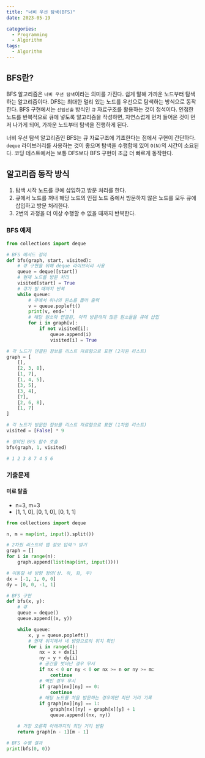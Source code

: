 ```yaml
---
title: "너비 우선 탐색(BFS)"
date: 2023-05-19

categories:
  - Programming
  - Algorithm
tags:
  - Algorithm  
---
```


## BFS란?
BFS 알고리즘은 `너비 우선 탐색`이라는 의미를 가진다. 쉽게 말해 가까운 노드부터 탐색하는 알고리즘이다. DFS는 최대한 멀리 있는 노드를 우선으로 탐색하는 방식으로 동작한다. BFS 구현에서는 `선입선출` 방식인 `큐` 자료구조를 활용하는 것이 정석이다. 인접한 노드를 반복적으로 큐에 넣도록 알고리즘을 작성하면, 자연스럽게 먼저 들어온 것이 먼저 나가게 되어, 가까운 노드부터 탐색을 진행하게 된다.

너비 우선 탐색 알고리즘인 BFS는 큐 자료구조에 기초한다는 점에서 구현이 간단하다. `deque` 라이브러리를 사용하는 것이 좋으며 탐색을 수행함에 있어 `O(N)`의 시간이 소요된다. 코딩 테스트에서는 보통 DFS보다 BFS 구현이 조금 더 빠르게 동작한다.

## 알고리즘 동작 방식
1. 탐색 시작 노드를 큐에 삽입하고 방문 처리를 한다.
2. 큐에서 노드를 꺼내 해당 노드의 인접 노드 중에서 방문하지 않은 노드를 모두 큐에 삽입하고 방문 처리한다.
3. 2번의 과정을 더 이상 수행할 수 없을 때까지 반복한다.

### BFS 예제
```python
from collections import deque

# BFS 메서드 정의
def bfs(graph, start, visited):
    # 큐 구현을 위해 deque 라이브러리 사용
    queue = deque([start])
    # 현재 노드를 방문 처리
    visited[start] = True
    # 큐가 빌 때까지 반복
    while queue:
        # 큐에서 하나의 원소를 뽑아 출력
        v = queue.popleft()
        print(v, end=' ')
        # 해당 원소와 연결된, 아직 방문하지 않은 원소들을 큐에 삽입
        for i in graph[v]:
            if not visited[i]:
                queue.append(i)
                visited[i] = True

# 각 노드가 연결된 정보를 리스트 자료형으로 표현 (2차원 리스트)
graph = [
    [],
    [2, 3, 8],
    [1, 7],
    [1, 4, 5],
    [3, 5],
    [3, 4],
    [7],
    [2, 6, 8],
    [1, 7]
]

# 각 노드가 방문한 정보를 리스트 자료형으로 표현 (1차원 리스트)
visited = [False] * 9

# 정의된 BFS 함수 호출
bfs(graph, 1, visited)

# 1 2 3 8 7 4 5 6
```

### 기출문제
#### 미로 탈출
- n=3, m=3
- [1, 1, 0], [0, 1, 0], [0, 1, 1]
```python
from collections import deque

n, m = map(int, input().split())

# 2차원 리스트의 맵 정보 입력ㄱ 받기
graph = []
for i in range(n):
    graph.append(list(map(int, input())))

# 이동할 네 방향 정의(상. 하, 좌, 우)
dx = [-1, 1, 0, 0]
dy = [0, 0, -1, 1]

# BFS 구현
def bfs(x, y):
    # 큐
    queue = deque()
    queue.append((x, y))

    while queue:
        x, y = queue.popleft()
        # 현재 위치에서 네 방향으로의 위치 확인
        for i in range(4):
            nx = x + dx[i]
            ny = y + dy[i]
            # 공간을 벗어난 경우 무시
            if nx < 0 or ny < 0 or nx >= n or ny >= m:
                continue
            # 벽인 경우 무시
            if graph[nx][ny] == 0:
                continue
            # 해당 노드를 처음 방문하는 경우에만 최단 거리 기록
            if graph[nx][ny] == 1:
                graph[nx][ny] = graph[x][y] + 1
                queue.append((nx, ny))

    # 가장 오른쪽 아래까지의 최단 거리 반환
    return graph[n - 1][m - 1]

# BFS 수행 결과
print(bfs(0, 0))
```
